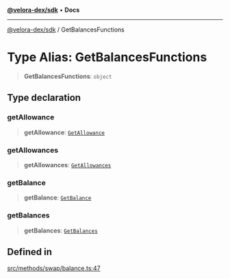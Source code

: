 [**@velora-dex/sdk**](../README.md) • **Docs**

***

[@velora-dex/sdk](../globals.md) / GetBalancesFunctions

# Type Alias: GetBalancesFunctions

> **GetBalancesFunctions**: `object`

## Type declaration

### getAllowance

> **getAllowance**: [`GetAllowance`](../-internal-/type-aliases/GetAllowance.md)

### getAllowances

> **getAllowances**: [`GetAllowances`](../-internal-/type-aliases/GetAllowances.md)

### getBalance

> **getBalance**: [`GetBalance`](../-internal-/type-aliases/GetBalance.md)

### getBalances

> **getBalances**: [`GetBalances`](../-internal-/type-aliases/GetBalances.md)

## Defined in

[src/methods/swap/balance.ts:47](https://github.com/paraswap/paraswap-sdk/blob/master/src/methods/swap/balance.ts#L47)
